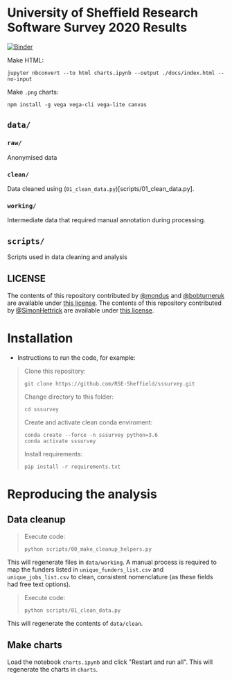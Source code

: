 # University of Sheffield Research Software Survey 2020 Results

[![Binder](https://mybinder.org/badge_logo.svg)](https://mybinder.org/v2/gh/RSE-Sheffield/sssurvey.git/HEAD?filepath=sheffield_software_report.ipynb)

Make HTML:

```
jupyter nbconvert --to html charts.ipynb --output ./docs/index.html --no-input 
```

Make `.png` charts:

```
npm install -g vega vega-cli vega-lite canvas
```

## `data/`

### `raw/`

Anonymised data
### `clean/`

Data cleaned using (`01_clean_data.py`)[scripts/01_clean_data.py].

### `working/`

Intermediate data that required manual annotation during processing.

## `scripts/`

Scripts used in data cleaning and analysis

## LICENSE

The contents of this repository contributed by [@mondus](https://github.com/mondus) and [@bobturneruk](https://github.com/bobturneruk) are available under [this license](LICENSE). The contents of this repository contributed by [@SimonHettrick](https://github.com/SimonHettrick) are available under [this license](source_material/LICENSE).

# Installation

- Instructions to run the code, for example:

> Clone this repository:
> ```
> git clone https://github.com/RSE-Sheffield/sssurvey.git
> ```
> Change directory to this folder:
> ```
> cd sssurvey
> ```
> Create and activate clean conda enviroment:
> ```
> conda create --force -n sssurvey python=3.6
> conda activate sssurvey
> ```
> Install requirements:
> ```
> pip install -r requirements.txt
> ```

# Reproducing the analysis

## Data cleanup

> Execute code:
> ```
> python scripts/00_make_cleanup_helpers.py
> ```

This will regenerate files in `data/working`. A manual process is required to map the funders listed in `unique_funders_list.csv` and `unique_jobs_list.csv` to clean, consistent nomenclature (as these fields had free text options).

> Execute code:
> ```
> python scripts/01_clean_data.py
> ```

This will regenerate the contents of `data/clean`.

## Make charts

Load the notebook `charts.ipynb` and click "Restart and run all". This will regenerate the charts in `charts`.
